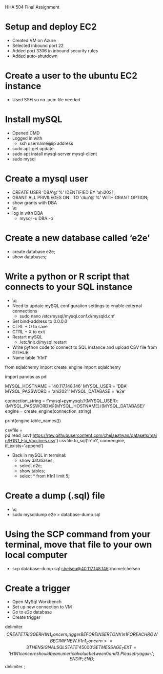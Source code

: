 HHA 504 Final Assignment

# Setup and deploy EC2
- Created VM on Azure
- Selected inbound port 22
- Added port 3306 in inbound security rules
- Added auto-shutdown

# Create a user to the ubuntu EC2 instance
- Used SSH so no .pem file needed

# Install mySQL
- Opened CMD
- Logged in with 
  - ssh username@ip address
- sudo apt-get update
- sudo apt install mysql-server mysql-client
- sudo mysql

# Create a mysql user
- CREATE USER ‘DBA'@'%' IDENTIFIED BY ‘ahi2021’;
- GRANT ALL PRIVILEGES ON *.* TO 'dba'@'%' WITH GRANT OPTION;
- show grants with DBA
- \q
- log in with DBA
  - mysql -u DBA -p

# Create a new database called ‘e2e’
- create database e2e;
- show databases;

# Write a python or R script that connects to your SQL instance
- \q
- Need to update mySQL configuration settings to enable external connections
  - sudo nano /etc/mysql/mysql.conf.d/mysqld.cnf
- Set bind-address to 0.0.0.0
- CTRL + O to save
- CTRL + X to exit
- Restart mySQL
  - /etc/init.d/mysql restart
- Write python code to connect to SQL instance and upload CSV file from GITHUB
- Name table 'h1n1'

from sqlalchemy import create_engine
import sqlalchemy

import pandas as pd

MYSQL_HOSTNAME = '40.117.148.146'
MYSQL_USER = 'DBA'
MYSQL_PASSWORD = 'ahi2021'
MYSQL_DATABASE = 'e2e'

connection_string = f'mysql+pymysql://{MYSQL_USER}:{MYSQL_PASSWORD}@{MYSQL_HOSTNAME}/{MYSQL_DATABASE}'
engine = create_engine(connection_string)

print(engine.table_names())

csvfile = pd.read_csv('https://raw.githubusercontent.com/chelseatwan/datasets/main/H1N1_Flu_Vaccines.csv')
csvfile.to_sql('h1n1', con=engine, if_exists='append')

- Back in mySQL in terminal:
  - show databases;
  - select e2e;
  - show tables;
  - select * from h1n1 limit 5;

# Create a dump (.sql) file
- \q
- sudo mysqldump e2e > database-dump.sql

# Using the SCP command from your terminal, move that file to your own local computer
- scp database-dump.sql chelsea@40.117.148.146:/home/chelsea

# Create a trigger
- Open MySql Workbench
- Set up new connection to VM
- Go to e2e database
- Create trigger

delimiter $$
CREATE TRIGGER H1N1_concern_trigger BEFORE INSERT ON h1n1
FOR EACH ROW
BEGIN
	IF NEW.h1n1_concern >= 3 THEN
		SIGNAL SQLSTATE '45000'
		SET MESSAGE_TEXT = 'H1N1 concern should be a numerical value between 0 and 3. Please try again.';
	END IF;
END; $$
delimiter ;
